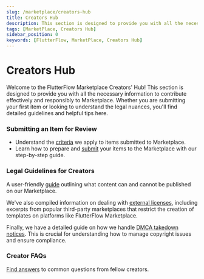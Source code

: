 ```yaml
---
slug: /marketplace/creators-hub
title: Creators Hub
description: This section is designed to provide you with all the necessary information to contribute effectively and responsibly to Marketplace.
tags: [MarketPlace, Creators Hub]
sidebar_position: 0
keywords: [FlutterFlow, MarketPlace, Creators Hub]
---
```


# Creators Hub
Welcome to the FlutterFlow Marketplace Creators' Hub! This section is designed to provide you with all the necessary information to contribute effectively and responsibly to Marketplace. Whether you are submitting your first item or looking to understand the legal nuances, you'll find detailed guidelines and helpful tips here.

### **Submitting an Item for Review**
- Understand the [criteria](submission-criteria.md) we apply to items submitted to Marketplace.
- Learn how to prepare and [submit](submit-item-for-reivew.md) your items to the Marketplace with our step-by-step guide.

### **Legal Guidelines for Creators**

A user-friendly [guide](legal-guidelines-for-creators.md) outlining what content can and cannot be published on our Marketplace.

We've also compiled information on dealing with [external licenses](navigating-external-licenses.md), including excerpts from popular third-party marketplaces that restrict the creation of templates on platforms like FlutterFlow Marketplace.

Finally, we have a detailed guide on how we handle [DMCA takedown notices](copyright-dmca-process.md). This is crucial for understanding how to manage copyright issues and ensure compliance.

### Creator FAQs

[Find answers](creator-faqs.md) to common questions from fellow creators.
